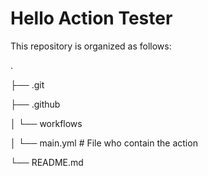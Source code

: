 # Hello Action Tester

This repository is organized as follows:

.

├── .git

├── .github

│   └── workflows 

│       └── main.yml  # File who contain the action

└── README.md

